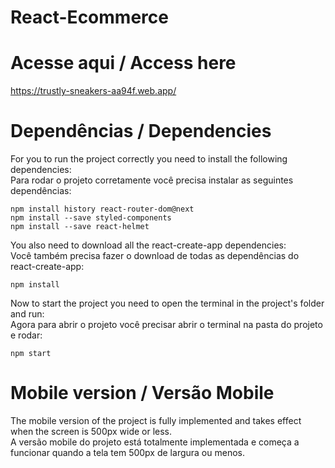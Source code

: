 # React-Ecommerce

# Acesse aqui / Access here
https://trustly-sneakers-aa94f.web.app/

# Dependências / Dependencies

For you to run the project correctly you need to install the following dependencies:
<br/>
Para rodar o projeto corretamente você precisa instalar as seguintes dependências:

```
npm install history react-router-dom@next
npm install --save styled-components
npm install --save react-helmet
```

You also need to download all the react-create-app dependencies:
<br/>
Você também precisa fazer o download de todas as dependências do react-create-app:

```
npm install
```

Now to start the project you need to open the terminal in the project's folder and run:
<br/>
Agora para abrir o projeto você precisar abrir o terminal na pasta do projeto e rodar:

```
npm start
```

# Mobile version / Versão Mobile

The mobile version of the project is fully implemented and takes effect when the screen is 500px wide or less.
<br/>
A versão mobile do projeto está totalmente implementada e começa a funcionar quando a tela tem 500px de largura ou menos.


